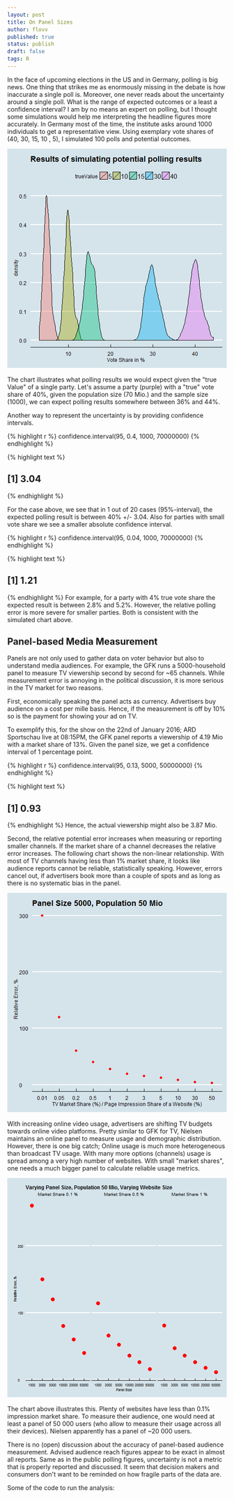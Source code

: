 ```yaml
---
layout: post
title: On Panel Sizes
author: flovv
published: true
status: publish
draft: false
tags: R 
---
```

 
 

 
 
In the face of upcoming elections in the US and in Germany, polling is big news.
One thing that strikes me as enormously missing in the debate is how inaccurate a single poll is. Moreover, one never reads about the uncertainty around a single poll. What is the range of expected outcomes or a least a confidence interval?
I am by no means an expert on polling, but I thought some simulations would help me interpreting the headline figures more accurately.
In Germany most of the time, the institute asks around 1000 individuals to get a representative view. Using exemplary vote shares of (40, 30, 15, 10 , 5), I simulated 100 polls and potential outcomes.
 
 
 
![plot of chunk unnamed-chunk-2](/figures/post8/unnamed-chunk-2-1.png) 
 
The chart illustrates what polling results we would expect given the "true Value" of a single party.
Let's assume a party (purple) with a "true" vote share of 40%, given the population size (70 Mio.) and the sample size (1000), we can expect polling results somewhere between 36% and 44%.
 
Another way to represent the uncertainty is by providing confidence intervals. 

{% highlight r %}
confidence.interval(95, 0.4, 1000, 70000000)
{% endhighlight %}



{% highlight text %}
## [1] 3.04
{% endhighlight %}
 
For the case above, we see that in 1 out of 20 cases (95%-interval), the expected polling result is between 40% +/- 3.04. 
Also for parties with small vote share we see a smaller absolute confidence interval. 
 

{% highlight r %}
confidence.interval(95, 0.04, 1000, 70000000)
{% endhighlight %}



{% highlight text %}
## [1] 1.21
{% endhighlight %}
For example, for a party with 4% true vote share the expected result is between 2.8% and 5.2%. However, the relative polling error is more severe for smaller parties. Both is consistent with the simulated chart above.
 
## Panel-based Media Measurement
Panels are not only used to gather data on voter behavior but also to understand media audiences.
For example, the GFK runs a 5000-household panel to measure TV viewership second by second for ~65 channels.
While measurement error is annoying in the political discussion, it is more serious in the TV market for two reasons.
 
First, economically speaking the panel acts as currency. Advertisers buy audience on a cost per mille basis. Hence, if the measurement is off by 10% so is the payment for showing your ad on TV.
 
To exemplify this, for the show on the 22nd of January 2016; ARD	Sportschau live at 08:15PM, the GFK panel reports a viewership of 4.19 Mio with a market share of 13%.
Given the panel size, we get a confidence interval of 1 percentage point.

{% highlight r %}
confidence.interval(95, 0.13, 5000, 50000000)
{% endhighlight %}



{% highlight text %}
## [1] 0.93
{% endhighlight %}
Hence, the actual viewership might also be 3.87 Mio. 
 
 
Second, the relative potential error increases when measuring or reporting smaller channels. If the market share of a channel decreases the relative error increases. The following chart shows the non-linear relationship.
With most of TV channels having less than 1% market share, it looks like audience reports cannot be reliable, statistically speaking.
However, errors cancel out, if advertisers book more than a couple of spots and as long as there is no systematic bias in the panel.
 
 
![plot of chunk unnamed-chunk-6](/figures/post8/unnamed-chunk-6-1.png) 
 
With increasing online video usage, advertisers are shifting TV budgets towards online video platforms. Pretty similar to GFK for TV, Nielsen maintains an online panel to measure usage and demographic distribution. 
However, there is one big catch; Online usage is much more heterogeneous than broadcast TV usage. With many more options (channels) usage is spread among a very high number of websites. With small "market shares", one needs a much bigger panel to calculate reliable usage metrics.
 
 
![plot of chunk unnamed-chunk-7](/figures/post8/unnamed-chunk-7-1.png) 
 
The chart above illustrates this. Plenty of websites have less than 0.1% impression market share. To measure their audience, one would need at least a panel of 50 000 users (who allow to measure their usage across all their devices). Nielsen apparently has a panel of ~20 000 users.
 
There is no (open) discussion about the accuracy of panel-based audience measurement. Advised audience reach figures appear to be exact in almost all reports. 
Same as in the public polling figures, uncertainty is not a metric that is properly reported and discussed. It seem that decision makers and consumers don't want to be reminded on how fragile parts of the data are.
 
Some of the code to run the analysis:
 
<script src="https://gist.github.com/flovv/be6e1c027409e36ec316.js"></script>
